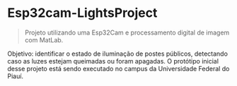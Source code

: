 # Esp32cam-LightsProject
> Projeto utilizando uma Esp32Cam e processamento digital de imagem com MatLab.

Objetivo: identificar o estado de iluminação de postes públicos, detectando caso as luzes estejam queimadas ou foram apagadas.
O protótipo inicial desse projeto está sendo executado no campus da Universidade Federal do Piauí.
